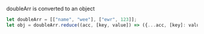 doubleArr is converted to an object
```js
let doubleArr = [["name", "wee"], ["ewr", 123]];
let obj = doubleArr.reduce((acc, [key, value]) => ({...acc, [key]: value}), {});
```
